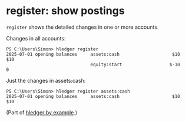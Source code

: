 # register: show postings

`register` shows the detailed changes in one or more accounts.

Changes in all accounts:
```
PS C:\Users\Simon> hledger register
2025-07-01 opening balances     assets:cash                    $10           $10
                                equity:start                  $-10             0
```

Just the changes in assets:cash:
```
PS C:\Users\Simon> hledger register assets:cash
2025-07-01 opening balances     assets:cash                    $10           $10
```

(Part of [hledger by example](hledger-by-example.md).)
